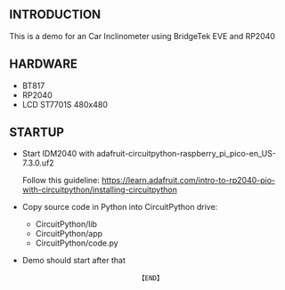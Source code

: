 
## INTRODUCTION
This is a demo for an Car Inclinometer using BridgeTek EVE and RP2040


## HARDWARE 
- BT817
- RP2040
- LCD ST7701S 480x480

## STARTUP
- Start IDM2040 with adafruit-circuitpython-raspberry_pi_pico-en_US-7.3.0.uf2

  Follow this guideline: https://learn.adafruit.com/intro-to-rp2040-pio-with-circuitpython/installing-circuitpython


- Copy source code in Python into CircuitPython drive:
    + CircuitPython/lib
    + CircuitPython/app
    + CircuitPython/code.py
- Demo should start after that
    
                                   【END】
